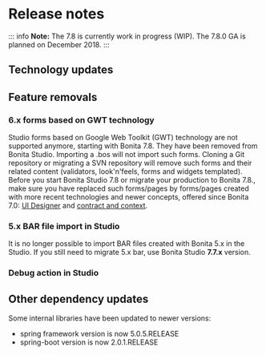 # Release notes

::: info
**Note:** The 7.8 is currently work in progress (WIP). The 7.8.0 GA is planned on December 2018.
:::


<a id="technology-updates"/>

## Technology updates

<a id="feature-removals"/>

## Feature removals

<a id="6.x-form"/>

### 6.x forms based on GWT technology
Studio forms based on Google Web Toolkit (GWT) technology are not supported anymore, starting with Bonita 7.8. They have been removed from Bonita Studio. Importing a .bos will not import such forms.
Cloning a Git repository or migrating a SVN repository will remove such forms and their related content (validators, look'n'feels, forms and widgets templated).  
Before you start Bonita Studio 7.8 or migrate your production to Bonita 7.8., make sure you have replaced such forms/pages by forms/pages created with more recent technologies and newer concepts, offered since Bonita 7.0: [UI Designer](ui-designer-overview.md) and [contract and context](contracts-and-contexts.md).

<a id="bar-importer"/>

### 5.x BAR file import in Studio
It is no longer possible to import BAR files created with Bonita 5.x in the Studio. If you still need to migrate 5.x bar, use Bonita Studio __7.7.x__ version.

### Debug action in Studio

## Other dependency updates
Some internal libraries have been updated to newer versions:
* spring framework version is now 5.0.5.RELEASE
* spring-boot version is now 2.0.1.RELEASE

